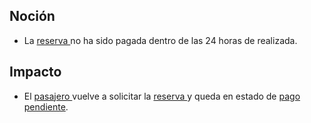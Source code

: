 ## Noción

* La [reserva ](https://app.nuclino.com/Curso-LEL/Agencia-de-Viajes/Objeto-Reserva-f6cb1208-721f-4cea-895b-40a0e9825210)no ha sido pagada dentro de las 24 horas de realizada.

## Impacto

* El [pasajero ](https://app.nuclino.com/Curso-LEL/Agencia-de-Viajes/Sujeto-Pasajero-Husped-Cliente-1aca8769-d624-47f7-9373-9682438afab4)vuelve a solicitar la [reserva ](https://app.nuclino.com/Curso-LEL/Agencia-de-Viajes/Objeto-Reserva-f6cb1208-721f-4cea-895b-40a0e9825210)y queda en estado de [pago pendiente](https://app.nuclino.com/Curso-LEL/Agencia-de-Viajes/Estado-Pago-pendiente-86f6936d-1e38-4bb7-8e69-632ef85c1d08).